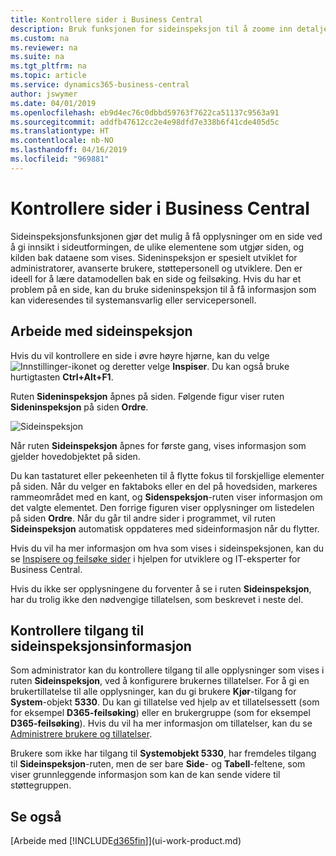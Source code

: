 ```yaml
---
title: Kontrollere sider i Business Central
description: Bruk funksjonen for sideinspeksjon til å zoome inn detaljer om sideutformingen og datakilden. Sideinspeksjonsfunksjonen er ideell for feilsøking av problemer med dataene.
ms.custom: na
ms.reviewer: na
ms.suite: na
ms.tgt_pltfrm: na
ms.topic: article
ms.service: dynamics365-business-central
author: jswymer
ms.date: 04/01/2019
ms.openlocfilehash: eb9d4ec76c0dbbd59763f7622ca51137c9563a91
ms.sourcegitcommit: addfb47612cc2e4e98dfd7e338b6f41cde405d5c
ms.translationtype: HT
ms.contentlocale: nb-NO
ms.lasthandoff: 04/16/2019
ms.locfileid: "969881"
---
```

# <a name="inspecting-pages-in-business-central"></a>Kontrollere sider i Business Central

Sideinspeksjonsfunksjonen gjør det mulig å få opplysninger om en side ved å gi innsikt i sideutformingen, de ulike elementene som utgjør siden, og kilden bak dataene som vises. Sideninspeksjon er spesielt utviklet for administratorer, avanserte brukere, støttepersonell og utviklere. Den er ideell for å lære datamodellen bak en side og feilsøking. Hvis du har et problem på en side, kan du bruke sideninspeksjon til å få informasjon som kan videresendes til systemansvarlig eller servicepersonell.

## <a name="working-with-page-inspection"></a>Arbeide med sideinspeksjon

Hvis du vil kontrollere en side i øvre høyre hjørne, kan du velge ![Innstillinger-ikonet](media/ui-experience/settings_icon_small.png) og deretter velge **Inspiser**. Du kan også bruke hurtigtasten **Ctrl+Alt+F1**.

Ruten **Sideninspeksjon** åpnes på siden. Følgende figur viser ruten **Sideninspeksjon** på siden **Ordre**.

![Sideinspeksjon](media/page-inspection-example.png)

Når ruten **Sideinspeksjon** åpnes for første gang, vises informasjon som gjelder hovedobjektet på siden.

Du kan tastaturet eller pekeenheten til å flytte fokus til forskjellige elementer på siden. Når du velger en faktaboks eller en del på hovedsiden, markeres rammeområdet med en kant, og **Sidenspeksjon**-ruten viser informasjon om det valgte elementet. Den forrige figuren viser opplysninger om listedelen på siden **Ordre**. Når du går til andre sider i programmet, vil ruten **Sideinspeksjon** automatisk oppdateres med sideinformasjon når du flytter.

Hvis du vil ha mer informasjon om hva som vises i sideinspeksjonen, kan du se [Inspisere og feilsøke sider](https://docs.microsoft.com/en-us/dynamics365/business-central/dev-itpro/developer/devenv-inspecting-pages) i hjelpen for utviklere og IT-eksperter for Business Central.

Hvis du ikke ser opplysningene du forventer å se i ruten **Sideinspeksjon**, har du trolig ikke den nødvengige tillatelsen, som beskrevet i neste del.

## <a name="controlling-access-to-page-inspection-details"></a>Kontrollere tilgang til sideinspeksjonsinformasjon

Som administrator kan du kontrollere tilgang til alle opplysninger som vises i ruten **Sideinspeksjon**, ved å konfigurere brukernes tillatelser. For å gi en brukertillatelse til alle opplysninger, kan du gi brukere **Kjør**-tilgang for **System**-objekt **5330**. Du kan gi tillatelse ved hjelp av et tillatelsessett (som for eksempel **D365-feilsøking**) eller en brukergruppe (som for eksempel **D365-feilsøking**). Hvis du vil ha mer informasjon om tillatelser, kan du se [Administrere brukere og tillatelser](ui-how-users-permissions.md).

Brukere som ikke har tilgang til **Systemobjekt 5330**, har fremdeles tilgang til **Sideinspeksjon**-ruten, men de ser bare **Side**- og **Tabell**-feltene, som viser grunnleggende informasjon som kan de kan sende videre til støttegruppen.

## <a name="see-also"></a>Se også

[Arbeide med [!INCLUDE[d365fin](includes/d365fin_md.md)]](ui-work-product.md)  
